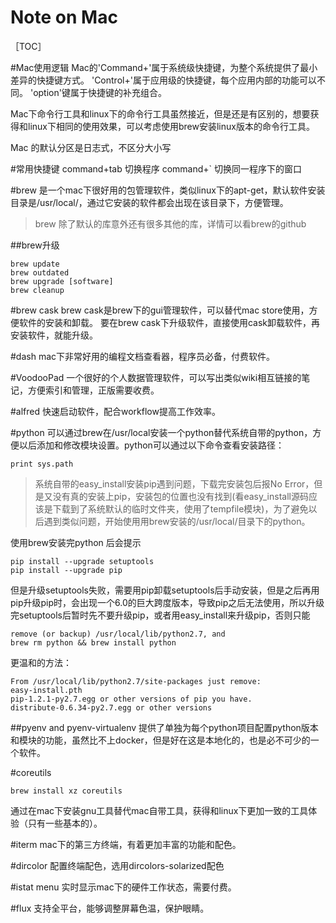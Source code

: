 Note on Mac
===========
［TOC］

#Mac使用逻辑
Mac的'Command+'属于系统级快捷键，为整个系统提供了最小差异的快捷键方式。
'Control+'属于应用级的快捷键，每个应用内部的功能可以不同。
'option'键属于快捷键的补充组合。

Mac下命令行工具和linux下的命令行工具虽然接近，但是还是有区别的，想要获得和linux下相同的使用效果，可以考虑使用brew安装linux版本的命令行工具。

Mac 的默认分区是日志式，不区分大小写

#常用快捷键
command+tab 切换程序
command+`   切换同一程序下的窗口

#brew
是一个mac下很好用的包管理软件，类似linux下的apt-get，默认软件安装目录是/usr/local/，通过它安装的软件都会出现在该目录下，方便管理。
>brew 除了默认的库意外还有很多其他的库，详情可以看brew的github

##brew升级

    brew update
    brew outdated
    brew upgrade [software]
    brew cleanup

#brew cask
brew cask是brew下的gui管理软件，可以替代mac store使用，方便软件的安装和卸载。
要在brew cask下升级软件，直接使用cask卸载软件，再安装软件，就能升级。

#dash
mac下非常好用的编程文档查看器，程序员必备，付费软件。

#VoodooPad
一个很好的个人数据管理软件，可以写出类似wiki相互链接的笔记，方便索引和管理，正版需要收费。

#alfred
快速启动软件，配合workflow提高工作效率。

#python
可以通过brew在/usr/local安装一个python替代系统自带的python，方便以后添加和修改模块设置。python可以通过以下命令查看安装路径：

    print sys.path

>系统自带的easy_install安装pip遇到问题，下载完安装包后报No Error，但是又没有真的安装上pip，安装包的位置也没有找到(看easy_install源码应该是下载到了系统默认的临时文件夹，使用了tempfile模块)，为了避免以后遇到类似问题，开始使用用brew安装的/usr/local/目录下的python。

使用brew安装完python 后会提示

    pip install --upgrade setuptools
    pip install --upgrade pip

 但是升级setuptools失败，需要用pip卸载setuptools后手动安装，但是之后再用pip升级pip时，会出现一个6.0的巨大跨度版本，导致pip之后无法使用，所以升级完setuptools后暂时先不要升级pip，或者用easy_install来升级pip，否则只能

    remove (or backup) /usr/local/lib/python2.7, and
    brew rm python && brew install python

更温和的方法：

    From /usr/local/lib/python2.7/site-packages just remove:
    easy-install.pth
    pip-1.2.1-py2.7.egg or other versions of pip you have.
    distribute-0.6.34-py2.7.egg or other versions

##pyenv and pyenv-virtualenv
提供了单独为每个python项目配置python版本和模块的功能，虽然比不上docker，但是好在这是本地化的，也是必不可少的一个软件。

#coreutils

    brew install xz coreutils

通过在mac下安装gnu工具替代mac自带工具，获得和linux下更加一致的工具体验（只有一些基本的）。

#iterm
mac下的第三方终端，有着更加丰富的功能和配色。

#dircolor
配置终端配色，选用dircolors-solarized配色

#istat menu
实时显示mac下的硬件工作状态，需要付费。

#flux
支持全平台，能够调整屏幕色温，保护眼睛。
